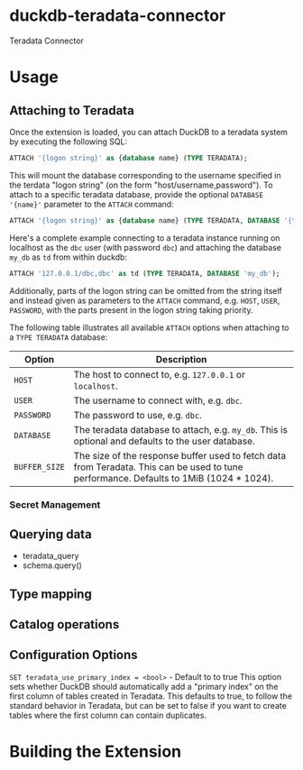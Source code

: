 # duckdb-teradata-connector
Teradata Connector

# Usage

## Attaching to Teradata

Once the extension is loaded, you can attach DuckDB to a teradata system by executing the following SQL:

```sql
ATTACH '{logon string}' as {database name} (TYPE TERADATA);
```

This will mount the database corresponding to the username specified in the terdata "logon string" (on the form "host/username,password"). To attach to a specific teradata database, provide the optional `DATABASE '{name}'` parameter to the `ATTACH` command:

```sql
ATTACH '{logon string}' as {database name} (TYPE TERADATA, DATABASE '{teradata database name}');
```

Here's a complete example connecting to a teradata instance running on localhost as the `dbc` user (with password `dbc`) and attaching the database `my_db` as `td` from within duckdb:

```sql
ATTACH '127.0.0.1/dbc,dbc' as td (TYPE TERADATA, DATABASE 'my_db');
```

Additionally, parts of the logon string can be omitted from the string itself and instead given as parameters to the `ATTACH` command, e.g. `HOST`, `USER`, `PASSWORD`, with the parts present in the logon string taking priority.

The following table illustrates all available `ATTACH` options when attaching to a `TYPE TERADATA` database:

| Option      | Description                                                                 |
|-------------|-----------------------------------------------------------------------------|
| `HOST`      | The host to connect to, e.g. `127.0.0.1` or `localhost`.                    |
| `USER`      | The username to connect with, e.g. `dbc`.                                    |
| `PASSWORD`  | The password to use, e.g. `dbc`.                                             |
| `DATABASE`  | The teradata database to attach, e.g. `my_db`. This is optional and defaults to the user database. |
| `BUFFER_SIZE` | The size of the response buffer used to fetch data from Teradata. This can be used to tune performance. Defaults to 1MiB (1024 * 1024). | 

### Secret Management

## Querying data

- teradata_query
- schema.query()

## Type mapping

## Catalog operations

## Configuration Options

`SET teradata_use_primary_index = <bool>` - Default to to true
This option sets whether DuckDB should automatically add a "primary index" on the first column of tables created in Teradata.
This defaults to true, to follow the standard behavior in Teradata, but can be set to false if you want to create tables where the first column can contain duplicates.

# Building the Extension